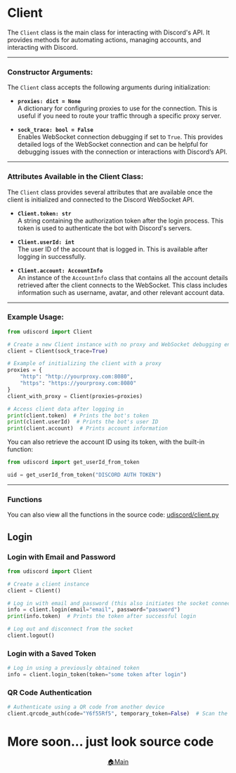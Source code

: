 # **Client**

The `Client` class is the main class for interacting with Discord's API. It provides methods for automating actions, managing accounts, and interacting with Discord.

---

### **Constructor Arguments:**

The `Client` class accepts the following arguments during initialization:

- **`proxies: dict = None`**  
  A dictionary for configuring proxies to use for the connection. This is useful if you need to route your traffic through a specific proxy server.

- **`sock_trace: bool = False`**  
  Enables WebSocket connection debugging if set to `True`. This provides detailed logs of the WebSocket connection and can be helpful for debugging issues with the connection or interactions with Discord’s API.

---

### **Attributes Available in the Client Class:**

The `Client` class provides several attributes that are available once the client is initialized and connected to the Discord WebSocket API.

- **`Client.token: str`**  
  A string containing the authorization token after the login process. This token is used to authenticate the bot with Discord's servers.

- **`Client.userId: int`**  
  The user ID of the account that is logged in. This is available after logging in successfully.

- **`Client.account: AccountInfo`**  
  An instance of the `AccountInfo` class that contains all the account details retrieved after the client connects to the WebSocket. This class includes information such as username, avatar, and other relevant account data.

---

### **Example Usage:**

```python
from udiscord import Client

# Create a new Client instance with no proxy and WebSocket debugging enabled
client = Client(sock_trace=True)

# Example of initializing the client with a proxy
proxies = {
    "http": "http://yourproxy.com:8080",
    "https": "https://yourproxy.com:8080"
}
client_with_proxy = Client(proxies=proxies)

# Access client data after logging in
print(client.token)  # Prints the bot's token
print(client.userId)  # Prints the bot's user ID
print(client.account)  # Prints account information
```

You can also retrieve the account ID using its token, with the built-in function:

```python
from udiscord import get_userId_from_token

uid = get_userId_from_token("DISCORD AUTH TOKEN")
```

---
### **Functions**

You can also view all the functions in the source code: [udiscord/client.py](https://github.com/xXxCLOTIxXx/discord/blob/main/udiscord/client.py)


## Login

### Login with Email and Password

```python
from udiscord import Client

# Create a client instance
client = Client()

# Log in with email and password (this also initiates the socket connection, and in a few seconds, account data will be available in client.account)
info = client.login(email="email", password="password")
print(info.token)  # Prints the token after successful login

# Log out and disconnect from the socket
client.logout()
```

### Login with a Saved Token

```python
# Log in using a previously obtained token
info = client.login_token(token="some token after login")

```

### QR Code Authentication

```python
# Authenticate using a QR code from another device
client.qrcode_auth(code="Y6f55Rf5", temporary_token=False)  # Scan the QR code and paste the code from the link to confirm login
```


# More soon... just look source code


<div align="center">
  <a href="https://github.com/xXxCLOTIxXx/discord/blob/main/docs/index.md">🏠Main</a>
</div>
